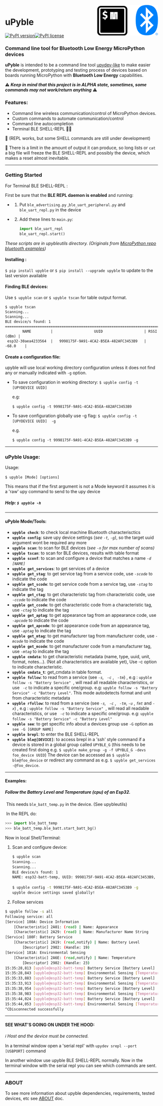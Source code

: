 <img align="right" width="200" height="100" src="https://raw.githubusercontent.com/Carglglz/upyble/master/uPyblelogo.png">

# uPyble

[![PyPI version](https://badge.fury.io/py/upyble.svg)](https://badge.fury.io/py/upyble)[![PyPI license](https://img.shields.io/pypi/l/ansicolortags.svg)](https://pypi.python.org/pypi/ansicolortags/)

### Command line tool for Bluetooth Low Energy MicroPython devices

**uPyble** is intended to be a command line tool [upydev-like](https://github.com/Carglglz/upydev/) to make easier the development, prototyping and testing process of devices based on boards running MicroPython with **Bluetooth Low Energy** capabilities.

⚠️ ***Keep in mind that this project is in ALPHA state, sometimes, some commands may not work/return anything*** ⚠️

### Features:

* Command line wireless communication/control of MicroPython devices.
* Custom commands to automate communication/control
* Command line autocompletion
* Terminal BLE SHELL-REPL 🔸🔺



🔸 (REPL works,  but some SHELL commands are still under development)

🔺 There is a limit in the amount of output it can produce, so long lists or `cat` a big file will freeze the BLE SHELL-REPL and possibly the device, which makes a reset almost inevitable.

------

### Getting Started

For Terminal BLE SHELL-REPL :

First be sure that the **BLE REPL daemon is enabled** and running:

* 1) Put `ble_advertising.py` ,`ble_uart_peripheral.py` and `ble_uart_repl.py` in the device

* 2) Add these lines to `main.py`:
  
     ```python
     import ble_uart_repl
     ble_uart_repl.start()
     ```

*These scripts are in upybleutils directory. (Originals from [MicroPython repo bluetooth examples](https://github.com/micropython/micropython/tree/master/examples/bluetooth))*

#### Installing :

`$ pip install upyble` or ``$ pip install --upgrade upyble`` to update to the last version available

#### Finding BLE devices:

Use `$ upyble scan` or `$ upyble tscan` for table output format.

```
$ upyble tscan
Scanning...
Scanning...
BLE device/s found: 1
==============================================================================
        NAME         |                   UUID                   | RSSI (dBm) |
 esp32-30aea4233564  |   9998175F-9A91-4CA2-B5EA-482AFC3453B9   |   -68.0    |
```

#### Create a configuration file:

upyble will use local working directory configuration unless it does not find any or manually indicated with `-g` option.

- To save configuration in working directory: `$ upyble config -t [UPYDEVICE UUID]`
  
  e.g:
  
  `$ upyble config -t 9998175F-9A91-4CA2-B5EA-482AFC3453B9 `
* To save configuration globally use -g flag: `$ upyble config -t [UPYDEVICE UUID]  -g`
  
  e.g.
  
  `$ upyble config -t 9998175F-9A91-4CA2-B5EA-482AFC3453B9 -g `

------

### uPyble Usage:

Usage:

`$ upyble [Mode] [options]`

This means that if the first argument is not a Mode keyword it assumes it is a 'raw' upy command to send to the upy device

##### Help: `$ upyble -h`

------

#### uPyble Mode/Tools:

- **`upyble check`**: to check local machine Bluetooth characterisctics
- **`upyble config`**: save upy device settings (*see `-t`, `-g`)*, so the target uuid argument wont be required any more
- **`upyble scan`**: to scan for BLE devices (*see `-n` for max number of scans)*
- **`upyble tscan`**: to scan for BLE devices, results with table format
- **`upyble sconf`**: to scan and configure a device that matches a name *`-d [NAME]`*
- **`upyble get_services`**: to get services of a device
- **`upyble get_stag`**: to get service tag from a service code, use *`-scode`* to indicate the code
- **`upyble get_scode`**: to get service code from a service tag, use *`-stag`* to indicate the tag
- **`upyble get_ctag`**: to get characteristic tag from characteristic code, use *`-ccode`* to indicate the code
- **`upyble get_ccode`**: to get characteristic code from a characteristic tag, use *`-ctag`* to indicate the tag
- **`upyble get_aptag`**: to get appearance tag from an appearance code, use *`-apcode`* to indicate the code
- **`upyble get_apcode`**: to get appearance code from an appearance tag, use *`-aptag`* to indicate the tag
- **`upyble get_mtag`:** to get manufacturer tag from manufacturer code, use *`-mcode`* to indicate the code
- **`upyble get_mcode`**: to get manufacturer code from a manufacturer tag, use *`-mtag`* to indicate the tag
- **`upyble cmdata`**: to get characteristic metadata (name, type, uuid, unit, format, notes...). (Not all characteristics are available yet), Use -c option to indicate characteristic.
- **`upyble cmdata_t`**: get_cmdata in table format.
- **`upyble follow`**:   to read from a service (see *`-s`,* *` -c`* , *` -tm`*) , e.g : `upyble follow -s "Battery Service" `, will read all readable characteristics, or use  *` -c`*  to indicate a specific one/group. e.g:  `upyble follow -s "Battery Service" -c "Battery Level"`. This mode autodetects format and unit from characteristic metadata
- **`upyble rfollow`**:   to read from a service (see *`-s`,* *` -c`* , *` -tm`*, *`-u`* , *`fmt`* and  *`-x`*) , e.g : `upyble follow -s "Battery Service" `, will read all readable characteristics, or use  *` -c`*  to indicate a specific one/group. e.g:  `upyble follow -s "Battery Service" -c "Battery Level"`
- **`upyble see`**: to get specific info about a devices group use `-G` option as `see -G [GROUP NAME]`
- **`upyble brepl`**: to enter the BLE SHELL-REPL
- **`upyble ble@[DEVICE]`**: to access brepl in a 'ssh' style command if a device is stored in a global group called `UPYBLE_G` (this needs to be created first doing e.g. `$ upyble make_group -g -f UPYBLE_G -devs foo_device UUID`) The device can be accessed as `$ upyble ble@foo_device` or redirect any command as e.g. `$ upyble get_services -@foo_device`.

____

#### Examples: 

##### 	Follow the Battery Level and Temperature (cpu) of an Esp32.

​	This needs `ble_batt_temp.py` in the device. (See upybleutils)

​	In the REPL do:

```python
>>> import ble_batt_temp
>>> ble_batt_temp.ble_batt.start_batt_bg()
```

Now in local Shell/Terminal:

1. Scan and configure device:

   ```bash
   $ upyble scan
   Scanning...
   Scanning...
   BLE device/s found: 1
   NAME: esp32-batt-temp, UUID: 9998175F-9A91-4CA2-B5EA-482AFC3453B9, RSSI: -59.0 dBm, Services: Environmental Sensing
   
   $ upyble config -t 9998175F-9A91-4CA2-B5EA-482AFC3453B9 -g
   upyble device settings saved globally!
   ```

   

2. Follow services

```bash
$ upyble follow -s all
Following service: all
[Service] 180A: Device Information
	[Characteristic] 2A01: (read) | Name: Appearance
	[Characteristic] 2A29: (read) | Name: Manufacturer Name String
[Service] 180F: Battery Service
	[Characteristic] 2A19: (read,notify) | Name: Battery Level
		[Descriptor] 2902: (Handle: 19)
[Service] 181A: Environmental Sensing
	[Characteristic] 2A6E: (read,notify) | Name: Temperature
		[Descriptor] 2902: (Handle: 23)
15:35:28,813 [upyble@esp32-batt-temp] Battery Service [Battery Level] : 77.0 %
15:35:28,843 [upyble@esp32-batt-temp] Environmental Sensing [Temperature] : 56.67 °C
15:35:33,883 [upyble@esp32-batt-temp] Battery Service [Battery Level] : 76.0 %
15:35:33,913 [upyble@esp32-batt-temp] Environmental Sensing [Temperature] : 56.67 °C
15:35:38,954 [upyble@esp32-batt-temp] Battery Service [Battery Level] : 76.0 %
15:35:38,983 [upyble@esp32-batt-temp] Environmental Sensing [Temperature] : 56.67 °C
15:35:44,024 [upyble@esp32-batt-temp] Battery Service [Battery Level] : 71.0 %
15:35:44,053 [upyble@esp32-batt-temp] Environmental Sensing [Temperature] : 56.67 °C
^CDisconnected successfully
```



___

#### SEE WHAT'S GOING ON UNDER THE HOOD:

_ℹ️ Host and the device must be connected._

  In a terminal window open a 'serial repl' with `upydev srepl --port [USBPORT]` command

  In another window use upyble BLE SHELL-REPL normally. Now in the terminal window with the serial repl you can see which commands are sent.

____

### ABOUT

To see more information about upyble dependencies, requirements, tested devices, etc see [ABOUT](https://github.com/Carglglz/upyble/blob/master/DOCS/ABOUT.md) doc.
